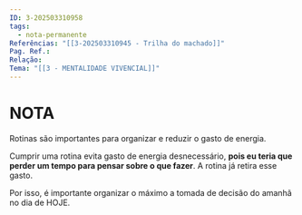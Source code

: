 ```yaml
---
ID: 3-202503310958
tags:
  - nota-permanente
Referências: "[[3-202503310945 - Trilha do machado]]"
Pag. Ref.: 
Relação: 
Tema: "[[3 - MENTALIDADE VIVENCIAL]]"
---
```

# NOTA 

Rotinas são importantes para organizar e reduzir o gasto de energia.

Cumprir uma rotina evita gasto de energia desnecessário, **pois eu teria que perder um tempo para pensar sobre o que fazer**. A rotina já retira esse gasto.

Por isso, é importante organizar o máximo a tomada de decisão do amanhã no dia de HOJE.